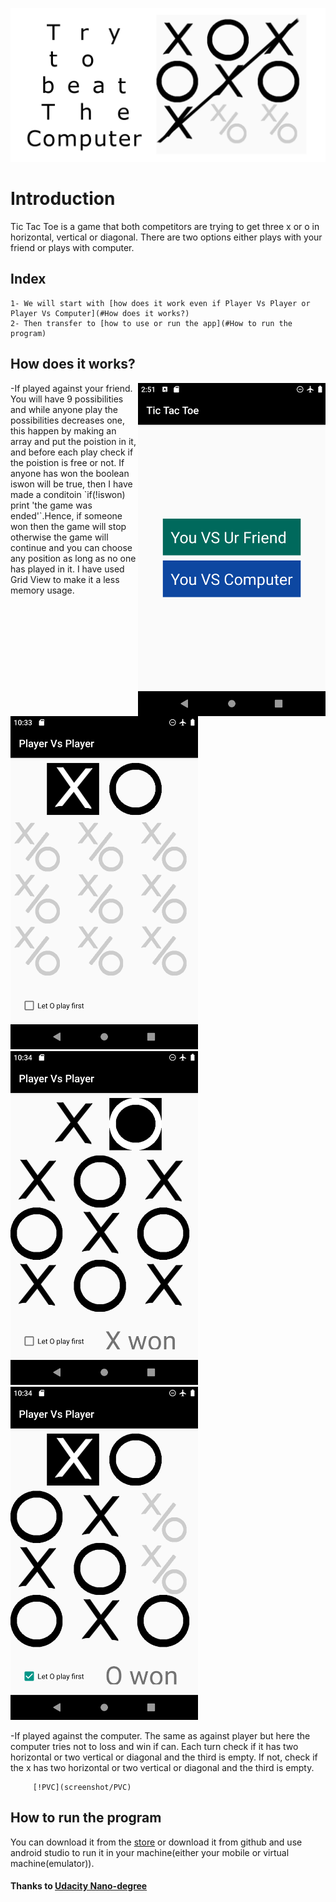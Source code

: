 ![banner](screenshot/xp_p.png)

# Introduction 
Tic Tac Toe is a game that both competitors are trying to get three x or o in horizontal, vertical or diagonal.
There are two options either plays with your friend or plays with computer.

## Index
    1- We will start with [how does it work even if Player Vs Player or Player Vs Computer](#How does it works?)
    2- Then transfer to [how to use or run the app](#How to run the program) 

## How does it works?
<img src="screenshot/interface.png" alt="interface" align="right"  width="300" />
    -If played against your friend.
        You will have 9 possibilities and while anyone play the possibilities decreases one, this happen by making an array and put the poistion in it, and before each play check if the poistion is free or not. If anyone has won the boolean iswon will be true, then I have made a conditoin `if(!iswon) print 'the game was ended'`.Hence, if someone won then the game will stop otherwise the game will continue and you can choose any position as long as no one has played in it.
        I have used Grid View to make it a less memory usage.
        
<img src="screenshot/PVP1.png" alt="PVP1" width="300" />
<img src="screenshot/PVP2.png" alt="PVP2" width="300" />
<img src="screenshot/PVP3.png" alt="PVP3" width="300" />

        
   -If played against the computer.
        The same as against player but here the computer tries not to loss and win if can. Each turn check if it has two horizontal or two vertical or diagonal and the third is empty. If not, check if the x has two horizontal or two vertical or diagonal and the third is empty.
        
         [!PVC](screenshot/PVC)

## How to run the program
You can download it from the [store](https://www.amazon.com/gp/product/B08JJPZTPD)
or download it from github and use android studio to run it in your machine(either your mobile or virtual machine(emulator)).

#### Thanks to [Udacity Nano-degree](https://www.udacity.com/course/android-developer-nanodegree-by-google--nd801)

